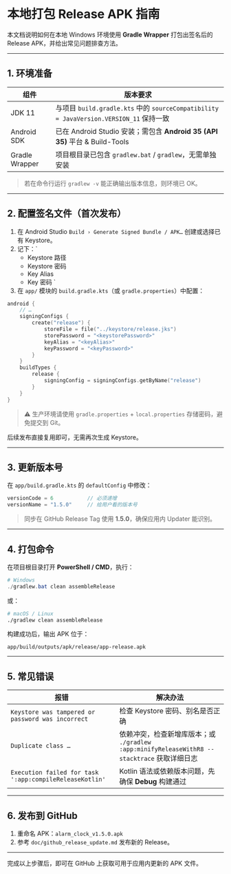# 本地打包 Release APK 指南

本文档说明如何在本地 Windows 环境使用 **Gradle Wrapper** 打包出签名后的 Release APK，并给出常见问题排查方法。

---

## 1. 环境准备

| 组件 | 版本要求 |
|------|-----------|
| JDK 11 | 与项目 `build.gradle.kts` 中的 `sourceCompatibility = JavaVersion.VERSION_11` 保持一致 |
| Android SDK | 已在 Android Studio 安装；需包含 **Android 35 (API 35)** 平台 & Build-Tools |
| Gradle Wrapper | 项目根目录已包含 `gradlew.bat` / `gradlew`，无需单独安装 |

> 若在命令行运行 `gradlew -v` 能正确输出版本信息，则环境已 OK。

---

## 2. 配置签名文件（首次发布）

1. 在 Android Studio `Build › Generate Signed Bundle / APK…` 创建或选择已有 Keystore。
2. 记下：`
   * Keystore 路径
   * Keystore 密码
   * Key Alias
   * Key 密码
   `
3. 在 `app/` 模块的 `build.gradle.kts`（或 `gradle.properties`）中配置：

```kotlin
android {
    // …
    signingConfigs {
        create("release") {
            storeFile = file("../keystore/release.jks")
            storePassword = "<keystorePassword>"
            keyAlias = "<keyAlias>"
            keyPassword = "<keyPassword>"
        }
    }
    buildTypes {
        release {
            signingConfig = signingConfigs.getByName("release")
        }
    }
}
```

> ⚠️ 生产环境请使用 `gradle.properties` + `local.properties` 存储密码，避免提交到 Git。

后续发布直接复用即可，无需再次生成 Keystore。

---

## 3. 更新版本号

在 `app/build.gradle.kts` 的 `defaultConfig` 中修改：

```kotlin
versionCode = 6           // 必须递增
versionName = "1.5.0"     // 给用户看的版本号
```

> 同步在 GitHub Release Tag 使用 **1.5.0**，确保应用内 Updater 能识别。

---

## 4. 打包命令

在项目根目录打开 **PowerShell / CMD**，执行：

```powershell
# Windows
./gradlew.bat clean assembleRelease
```

或：

```bash
# macOS / Linux
./gradlew clean assembleRelease
```

构建成功后，输出 APK 位于：

```
app/build/outputs/apk/release/app-release.apk
```

---

## 5. 常见错误

| 报错 | 解决办法 |
|------|----------|
| `Keystore was tampered or password was incorrect` | 检查 Keystore 密码、别名是否正确 |
| `Duplicate class …` | 依赖冲突，检查新增库版本；或 `./gradlew :app:minifyReleaseWithR8 --stacktrace` 获取详细日志 |
| `Execution failed for task ':app:compileReleaseKotlin'` | Kotlin 语法或依赖版本问题，先确保 **Debug** 构建通过 |

---

## 6. 发布到 GitHub

1. 重命名 APK：`alarm_clock_v1.5.0.apk`
2. 参考 `doc/github_release_update.md` 发布新的 Release。

---

完成以上步骤后，即可在 GitHub 上获取可用于应用内更新的 APK 文件。 